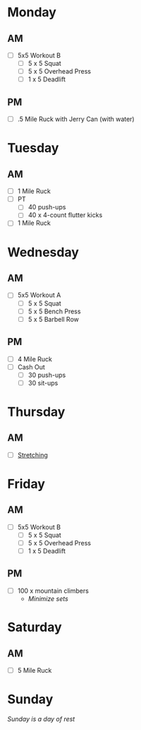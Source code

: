 # Monday

## AM
- [ ] 5x5 Workout B
  - [ ] 5 x 5 Squat
  - [ ] 5 x 5 Overhead Press
  - [ ] 1 x 5 Deadlift

## PM
- [ ] .5 Mile Ruck with Jerry Can (with water)

# Tuesday

## AM
- [ ] 1 Mile Ruck
- [ ] PT
  - [ ] 40 push-ups
  - [ ] 40 x 4-count flutter kicks
- [ ] 1 Mile Ruck 

# Wednesday

## AM
- [ ] 5x5 Workout A
  - [ ] 5 x 5 Squat
  - [ ] 5 x 5 Bench Press
  - [ ] 5 x 5 Barbell Row

## PM
- [ ] 4 Mile Ruck
- [ ] Cash Out
  - [ ] 30 push-ups
  - [ ] 30 sit-ups

# Thursday

## AM
- [ ] [Stretching](https://www.youtube.com/watch?v=7h_Pn7NyJ0k)

# Friday

## AM
- [ ] 5x5 Workout B
  - [ ] 5 x 5 Squat
  - [ ] 5 x 5 Overhead Press
  - [ ] 1 x 5 Deadlift

## PM
- [ ] 100 x mountain climbers
  - *Minimize sets*

# Saturday

## AM
- [ ] 5 Mile Ruck

# Sunday
*Sunday is a day of rest*
